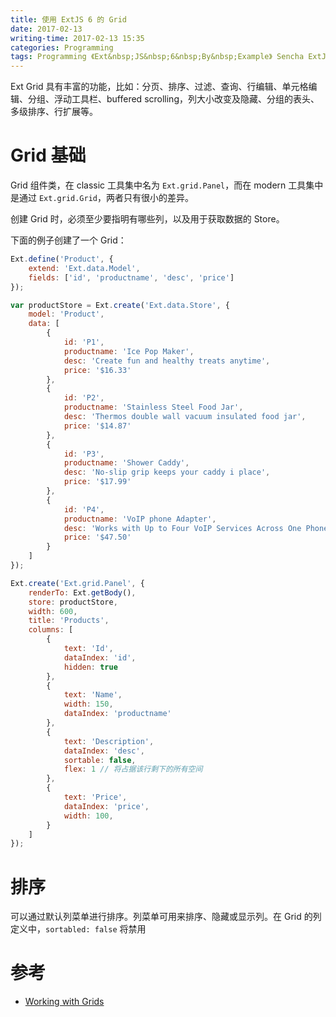 ```yaml
---
title: 使用 ExtJS 6 的 Grid
date: 2017-02-13
writing-time: 2017-02-13 15:35
categories: Programming
tags: Programming 《Ext&nbsp;JS&nbsp;6&nbsp;By&nbsp;Example》 Sencha ExtJS Javascript
---
```


Ext Grid 具有丰富的功能，比如：分页、排序、过滤、查询、行编辑、单元格编辑、分组、浮动工具栏、buffered scrolling，列大小改变及隐藏、分组的表头、多级排序、行扩展等。

# Grid 基础

Grid 组件类，在 classic 工具集中名为 `Ext.grid.Panel`，而在 modern 工具集中是通过 `Ext.grid.Grid`，两者只有很小的差异。

创建 Grid 时，必须至少要指明有哪些列，以及用于获取数据的 Store。

下面的例子创建了一个 Grid：

```javascript
Ext.define('Product', {
    extend: 'Ext.data.Model',
    fields: ['id', 'productname', 'desc', 'price']
});

var productStore = Ext.create('Ext.data.Store', {
    model: 'Product',
    data: [
        {
            id: 'P1',
            productname: 'Ice Pop Maker',
            desc: 'Create fun and healthy treats anytime',
            price: '$16.33'
        },
        {
            id: 'P2',
            productname: 'Stainless Steel Food Jar',
            desc: 'Thermos double wall vacuum insulated food jar',
            price: '$14.87'
        },
        {
            id: 'P3',
            productname: 'Shower Caddy',
            desc: 'No-slip grip keeps your caddy i place',
            price: '$17.99'
        },
        {
            id: 'P4',
            productname: 'VoIP phone Adapter',
            desc: 'Works with Up to Four VoIP Services Across One Phone Port',
            price: '$47.50'
        }
    ]
});

Ext.create('Ext.grid.Panel', {
    renderTo: Ext.getBody(),
    store: productStore,
    width: 600,
    title: 'Products',
    columns: [
        {
            text: 'Id',
            dataIndex: 'id',
            hidden: true
        },
        {
            text: 'Name',
            width: 150,
            dataIndex: 'productname'
        },
        {
            text: 'Description',
            dataIndex: 'desc',
            sortable: false,
            flex: 1 // 将占据该行剩下的所有空间
        },
        {
            text: 'Price',
            dataIndex: 'price',
            width: 100,
        }
    ]
});
```

# 排序

可以通过默认列菜单进行排序。列菜单可用来排序、隐藏或显示列。在 Grid 的列定义中，`sortabled: false` 将禁用











# 参考 

+ [Working with Grids](https://www.amazon.com/Ext-JS-Example-Anand-Dayalan/dp/178355049X/)
